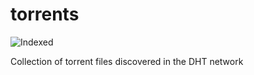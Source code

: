 torrents 
========
![Indexed](https://img.shields.io/badge/indexed-103740-blue)

Collection of torrent files discovered in the DHT network
